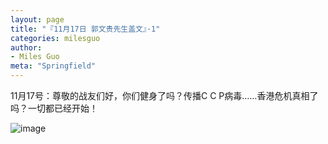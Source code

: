 ```yaml
---
layout: page
title: "『11月17日 郭文贵先生盖文』·1"
categories: milesguo
author:
- Miles Guo
meta: "Springfield"
---
```


11月17号：尊敬的战友们好，你们健身了吗？传播C C P病毒……香港危机真相了吗？一切都已经开始！

![image](../../../../image/milesguo/2020_11_17_Miles_Guo_Getter_1_1.png)
